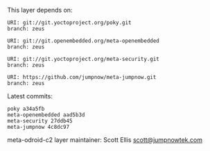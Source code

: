 This layer depends on:

    URI: git://git.yoctoproject.org/poky.git
    branch: zeus

    URI: git://git.openembedded.org/meta-openembedded
    branch: zeus

    URI: git://git.yoctoproject.org/meta-security.git
    branch: zeus

    URI: https://github.com/jumpnow/meta-jumpnow.git
    branch: zeus

Latest commits:

    poky a34a5fb
    meta-openembedded aad5b3d
    meta-security 27ddb45
    meta-jumpnow 4c8dc97

meta-odroid-c2 layer maintainer: Scott Ellis <scott@jumpnowtek.com>
